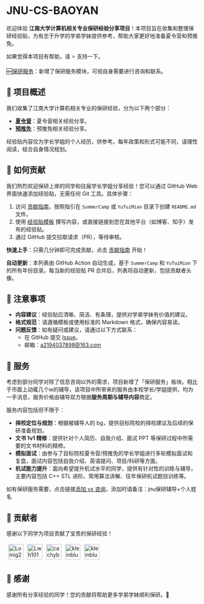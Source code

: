 # JNU-CS-BAOYAN

欢迎体验 **江南大学计算机相关专业保研经验分享项目**！本项目旨在收集和整理保研经验贴，为有志于升学的学弟学妹提供参考，帮助大家更好地准备夏令营和预推免。

如果觉得本项目有帮助，请 :star: 支持一下。

🆕[保研服务](#-服务)：新增了保研服务模块，可视自身需要进行咨询和联系。

## 📖 项目概述

我们收集了江南大学计算机相关专业的保研经验，分为以下两个部分：
- **[夏令营](./SummerCamp/)**：夏令营相关经验分享。
- **[预推免](./YuTuiMian/)**：预推免相关经验分享。

经验贴内容仅为学长学姐的个人经历，供参考。每年政策和形式可能不同，请理性阅读，结合自身情况规划。

## 🤝 如何贡献

我们热烈欢迎保研上岸的同学和往届学长学姐分享经验！您可以通过 GitHub Web 界面快速添加经验贴，无需任何 Git 工具。具体步骤：
1. 访问 [贡献指南](./Contribution/README.md)，按照指引在 `SummerCamp` 或 `YuTuiMian` 目录下创建 `README.md` 文件。
2. 使用 [经验贴模板](./Contribution/Template.md) 撰写内容，或直接链接到您在其他平台（如博客、知乎）发布的经验贴。
3. 通过 GitHub 提交拉取请求（PR），等待审核。

**快速上手**：只需几分钟即可完成贡献，点击 [贡献指南](./Contribution/README.md) 开始！


**自动更新**：本列表由 GitHub Action 自动生成，基于 `SummerCamp` 和 `YuTuiMian` 下的所有年份目录。每当新的经验贴 PR 合并后，列表将自动更新，包括贡献者头像。

## 📢 注意事项

- **内容建议**：经验贴应清晰、简洁、有条理，提供对学弟学妹有价值的建议。
- **格式规范**：请遵循模板或使用标准的 Markdown 格式，确保内容易读。
- **问题反馈**：如有疑问或建议，请通过以下方式联系：
  - 在 GitHub 提交 [Issue](https://github.com/kleinblue4/JNU-CS-BAOYAN/issues)。
  - 邮箱：a2194037898@163.com


## 🔬 服务

考虑到部分同学对除了信息咨询以外的需求，项目新增了「保研服务」板块。相比于市面上动辄几个w的辅导，该项目中所带来的服务由本校学长/学姐提供，均为一手消息，服务价格由辅导双方根据**服务周期与辅导内容**商定。

服务内容包括但不限于：

- **择校定位与规划**：根据被辅导人的 bg，提供目标院校的择校建议及后续的保研准备规划。
- **文书 1v1 精修**：提供针对个人简历、自我介绍、面试 PPT 等保研过程中所需要的文书材料的精修。
- **模拟面试**：由参与了目标院校夏令营/预推免的学长学姐进行多轮模拟面试和复盘，面试内容包括自我介绍、英语提问、项目/科研等方面。
- **机试能力提升**：面向希望提升机试水平的同学，提供有针对性的训练与辅导，主要内容包括 C++ STL 进阶、常用算法讲解、往年保研机试题目训练等。

如有保研服务需要，点击链接[添加 vx 咨询](./asset//vx.jpg)，添加时请备注：jnu保研辅导+个人姓名

## 🌟 贡献者

感谢以下同学为项目贡献了宝贵的保研经验！

<!-- ALL-CONTRIBUTORS-LIST:START -->
<div style="display: flex; flex-wrap: wrap;"> <a href="https://github.com/Lomig24"><img src="https://github.com/Lomig24.png?size=40" alt="Lomig24" title="Lomig24" width="40" height="40" style="margin: 5px;" onerror="this.src='https://github.com/avatars/u/0'"></a> <a href="https://github.com/Lwh1019"><img src="https://github.com/Lwh1019.png?size=40" alt="Lwh1019" title="Lwh1019" width="40" height="40" style="margin: 5px;" onerror="this.src='https://github.com/avatars/u/0'"></a> <a href="https://github.com/cachybear"><img src="https://github.com/cachybear.png?size=40" alt="cachybear" title="cachybear" width="40" height="40" style="margin: 5px;" onerror="this.src='https://github.com/avatars/u/0'"></a> <a href="https://github.com/kleinblue1"><img src="https://github.com/kleinblue1.png?size=40" alt="kleinblue1" title="kleinblue1" width="40" height="40" style="margin: 5px;" onerror="this.src='https://github.com/avatars/u/0'"></a> <a href="https://github.com/kleinblue4"><img src="https://github.com/kleinblue4.png?size=40" alt="kleinblue4" title="kleinblue4" width="40" height="40" style="margin: 5px;" onerror="this.src='https://github.com/avatars/u/0'"></a></div>
<!-- ALL-CONTRIBUTORS-LIST:END -->


## 🎉 感谢

感谢所有分享经验的同学！您的贡献将帮助更多学弟学妹顺利保研。🚀
